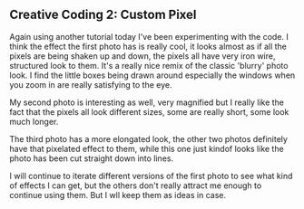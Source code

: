 ## Creative Coding 2: Custom Pixel
 
Again using another tutorial today I've been experimenting with the code. I think the effect the first photo has is really cool, it looks almost as if all the pixels are being shaken up and down, the pixels all have very iron wire, structured look to them. It's a really nice remix of the classic 'blurry' photo look. I find the little boxes being drawn around especially the windows when you zoom in are really satisfying to the eye.

My second photo is interesting as well, very magnified but I really like the fact that the pixels all look different sizes, some are really short, some look much longer.  

The third photo has a more elongated look, the other two photos definitely have that pixelated effect to them, while this one just kindof looks like the photo has been cut straight down into lines.

I will continue to iterate different versions of the first photo to see what kind of effects I can get, but the others don't really attract me enough to continue using them. But I wll keep them as ideas in case. 